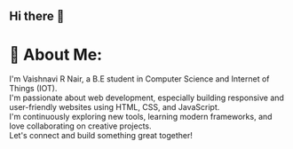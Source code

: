 ## Hi there 👋

# 💫 About Me:
I'm Vaishnavi R Nair, a B.E student in Computer Science and Internet of Things (IOT). <br>I'm passionate about web development, especially building responsive and user-friendly websites using HTML, CSS, and JavaScript. <br>I'm continuously exploring new tools, learning modern frameworks, and love collaborating on creative projects. <br>Let's connect and build something great together!

